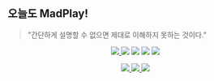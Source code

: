 ## 오늘도 MadPlay!
> "간단하게 설명할 수 없으면 제대로 이해하지 못하는 것이다."

<p align="center">
  <a href="https://madplay.github.io" target="_blank">
    <img src="https://img.shields.io/badge/blog-MadPlay's%20MadLife.-yellow">
  </a>
  <img src="https://img.shields.io/github/last-commit/madplay/madplay.github.io?color=red">
  <img src="https://img.shields.io/github/commit-activity/m/madplay/madplay.github.io?color=yellow">
  <img src="https://img.shields.io/github/repo-size/madplay/madplay.github.io">
  <a href="https://github.com/madplay/madplay.github.io/blob/master/LICENSE.md">
    <img src="https://img.shields.io/github/license/madplay/madplay.github.io">
  </a>
</p>
<p align="center">
  <a href="https://github.com/madplay" target="_blank">
    <img src="https://img.shields.io/github/stars/madplay/madplay.github.io?style=social">
  </a>
  <a href="https://github.com/madplay" target="_blank">
    <img src="https://img.shields.io/github/followers/madplay?style=social">
  </a>
  <img src="https://img.shields.io/github/forks/madplay/madplay.github.io?style=social">
</p>

